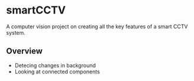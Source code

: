 # smartCCTV
A computer vision project on creating all the key features of a smart CCTV system.

## Overview
- Detecing changes in background
- Looking at connected components
